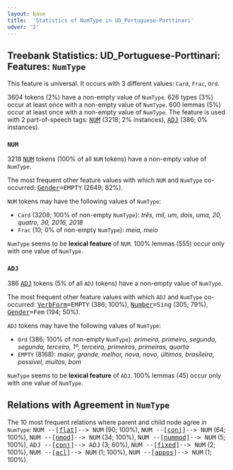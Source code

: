 ```yaml
---
layout: base
title:  'Statistics of NumType in UD_Portuguese-Porttinari'
udver: '2'
---
```


## Treebank Statistics: UD_Portuguese-Porttinari: Features: `NumType`

This feature is universal.
It occurs with 3 different values: `Card`, `Frac`, `Ord`.

3604 tokens (2%) have a non-empty value of `NumType`.
626 types (3%) occur at least once with a non-empty value of `NumType`.
600 lemmas (5%) occur at least once with a non-empty value of `NumType`.
The feature is used with 2 part-of-speech tags: <tt><a href="pt_porttinari-pos-NUM.html">NUM</a></tt> (3218; 2% instances), <tt><a href="pt_porttinari-pos-ADJ.html">ADJ</a></tt> (386; 0% instances).

### `NUM`

3218 <tt><a href="pt_porttinari-pos-NUM.html">NUM</a></tt> tokens (100% of all `NUM` tokens) have a non-empty value of `NumType`.

The most frequent other feature values with which `NUM` and `NumType` co-occurred: <tt><a href="pt_porttinari-feat-Gender.html">Gender</a></tt><tt>=EMPTY</tt> (2649; 82%).

`NUM` tokens may have the following values of `NumType`:

* `Card` (3208; 100% of non-empty `NumType`): <em>três, mil, um, dois, uma, 20, quatro, 30, 2016, 2018</em>
* `Frac` (10; 0% of non-empty `NumType`): <em>meia, meio</em>

`NumType` seems to be **lexical feature** of `NUM`. 100% lemmas (555) occur only with one value of `NumType`.

### `ADJ`

386 <tt><a href="pt_porttinari-pos-ADJ.html">ADJ</a></tt> tokens (5% of all `ADJ` tokens) have a non-empty value of `NumType`.

The most frequent other feature values with which `ADJ` and `NumType` co-occurred: <tt><a href="pt_porttinari-feat-VerbForm.html">VerbForm</a></tt><tt>=EMPTY</tt> (386; 100%), <tt><a href="pt_porttinari-feat-Number.html">Number</a></tt><tt>=Sing</tt> (305; 79%), <tt><a href="pt_porttinari-feat-Gender.html">Gender</a></tt><tt>=Fem</tt> (194; 50%).

`ADJ` tokens may have the following values of `NumType`:

* `Ord` (386; 100% of non-empty `NumType`): <em>primeira, primeiro, segundo, segunda, terceiro, 1º, terceira, primeiros, primeiras, quarta</em>
* `EMPTY` (8168): <em>maior, grande, melhor, nova, novo, últimos, brasileira, possível, muitos, bom</em>

`NumType` seems to be **lexical feature** of `ADJ`. 100% lemmas (45) occur only with one value of `NumType`.

## Relations with Agreement in `NumType`

The 10 most frequent relations where parent and child node agree in `NumType`:
<tt>NUM --[<tt><a href="pt_porttinari-dep-flat.html">flat</a></tt>]--> NUM</tt> (90; 100%),
<tt>NUM --[<tt><a href="pt_porttinari-dep-conj.html">conj</a></tt>]--> NUM</tt> (64; 100%),
<tt>NUM --[<tt><a href="pt_porttinari-dep-nmod.html">nmod</a></tt>]--> NUM</tt> (34; 100%),
<tt>NUM --[<tt><a href="pt_porttinari-dep-nummod.html">nummod</a></tt>]--> NUM</tt> (5; 100%),
<tt>ADJ --[<tt><a href="pt_porttinari-dep-conj.html">conj</a></tt>]--> ADJ</tt> (3; 60%),
<tt>NUM --[<tt><a href="pt_porttinari-dep-fixed.html">fixed</a></tt>]--> NUM</tt> (2; 100%),
<tt>NUM --[<tt><a href="pt_porttinari-dep-acl.html">acl</a></tt>]--> NUM</tt> (1; 100%),
<tt>NUM --[<tt><a href="pt_porttinari-dep-appos.html">appos</a></tt>]--> NUM</tt> (1; 100%).

